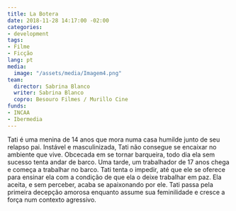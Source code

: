 ```yaml
---
title: La Botera
date: 2018-11-28 14:17:00 -02:00
categories:
- development
tags:
- Filme
- Ficção
lang: pt
media:
  image: "/assets/media/Imagem4.png"
team:
  director: Sabrina Blanco
  writer: Sabrina Blanco
  copro: Besouro Filmes / Murillo Cine
funds:
- INCAA
- Ibermedia
---
```


Tati é uma menina de 14 anos que mora numa casa humilde junto de seu relapso pai. Instável e masculinizada, Tati não consegue se encaixar no ambiente que vive. Obcecada em se tornar barqueira, todo dia ela sem sucesso tenta andar de barco. Uma tarde, um trabalhador de 17 anos chega e começa a trabalhar no barco. Tati tenta o impedir, até que ele se oferece para ensinar ela com a condição de que ela o deixe trabalhar em paz. Ela aceita, e sem perceber, acaba se apaixonando por ele. Tati passa pela primeira decepção amorosa enquanto assume sua feminilidade e cresce a força num contexto agressivo.

